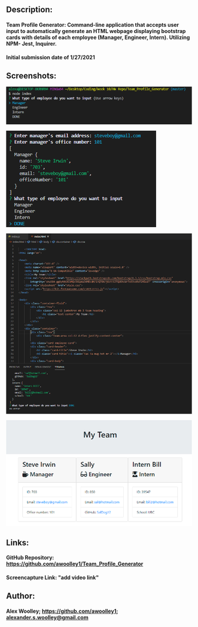 ## Description: 

#### Team Profile Generator: Command-line application that accepts user input to automatically generate an HTML webpage displaying bootstrap cards with details of each employee (Manager, Engineer, Intern).  Utilizing NPM- Jest, Inquirer.

#### Initial submission date of 1/27/2021


## Screenshots:
![Screenshot 1](./Assets/Images/Capture1.PNG) 

![Screenshot 2](./Assets/Images/Capture2.PNG)

![Screenshot 3](./Assets/Images/Capture3.PNG)

![Screenshot 4](./Assets/Images/Capture4.PNG)

## Links: 

#### GitHub Repository: https://github.com/awoolley1/Team_Profile_Generator

#### Screencapture Link: "add video link"

## Author: 

#### Alex Woolley; https://github.com/awoolley1; alexander.s.woolley@gmail.com
